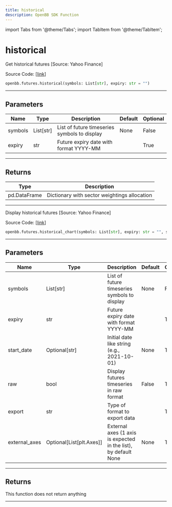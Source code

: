 ```yaml
---
title: historical
description: OpenBB SDK Function
---
```


import Tabs from '@theme/Tabs';
import TabItem from '@theme/TabItem';

# historical

<Tabs>
<TabItem value="model" label="Model" default>

Get historical futures [Source: Yahoo Finance]

Source Code: [[link](https://github.com/OpenBB-finance/OpenBBTerminal/tree/main/openbb_terminal/futures/yfinance_model.py#L79)]

```python
openbb.futures.historical(symbols: List[str], expiry: str = "")
```

---

## Parameters

| Name | Type | Description | Default | Optional |
| ---- | ---- | ----------- | ------- | -------- |
| symbols | List[str] | List of future timeseries symbols to display | None | False |
| expiry | str | Future expiry date with format YYYY-MM |  | True |


---

## Returns

| Type | Description |
| ---- | ----------- |
| pd.DataFrame | Dictionary with sector weightings allocation |
---

</TabItem>
<TabItem value="view" label="Chart">

Display historical futures [Source: Yahoo Finance]

Source Code: [[link](https://github.com/OpenBB-finance/OpenBBTerminal/tree/main/openbb_terminal/futures/yfinance_view.py#L65)]

```python
openbb.futures.historical_chart(symbols: List[str], expiry: str = "", start_date: Optional[str] = None, raw: bool = False, export: str = "", external_axes: Optional[List[matplotlib.axes._axes.Axes]] = None)
```

---

## Parameters

| Name | Type | Description | Default | Optional |
| ---- | ---- | ----------- | ------- | -------- |
| symbols | List[str] | List of future timeseries symbols to display | None | False |
| expiry | str | Future expiry date with format YYYY-MM |  | True |
| start_date | Optional[str] | Initial date like string (e.g., 2021-10-01) | None | True |
| raw | bool | Display futures timeseries in raw format | False | True |
| export | str | Type of format to export data |  | True |
| external_axes | Optional[List[plt.Axes]] | External axes (1 axis is expected in the list), by default None | None | True |


---

## Returns

This function does not return anything

---

</TabItem>
</Tabs>
